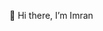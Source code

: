 👋 Hi there, I’m Imran


<!---
aer1al/aer1al is a ✨ special ✨ repository because its `README.md` (this file) appears on your GitHub profile.
You can click the Preview link to take a look at your changes.
--->
